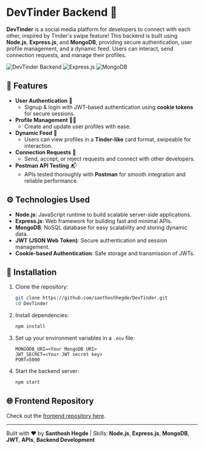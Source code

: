 # DevTinder Backend 🚀

**DevTinder** is a social media platform for developers to connect with each other, inspired by Tinder's swipe feature! This backend is built using **Node.js**, **Express.js**, and **MongoDB**, providing secure authentication, user profile management, and a dynamic feed. Users can interact, send connection requests, and manage their profiles.

![DevTinder Backend](https://img.shields.io/badge/Node.js-latest-green) ![Express.js](https://img.shields.io/badge/Express.js-4.21.2-orange) ![MongoDB](https://img.shields.io/badge/MongoDB-5.x-blue)

## 🚀 Features

- **User Authentication** 🔑
  - Signup & login with JWT-based authentication using **cookie tokens** for secure sessions.
- **Profile Management** 🧑‍💻
  - Create and update user profiles with ease.
- **Dynamic Feed** 📱
  - Users can view profiles in a **Tinder-like** card format, swipeable for interaction.
- **Connection Requests** 🤝
  - Send, accept, or reject requests and connect with other developers.
- **Postman API Testing** 📬
  - APIs tested thoroughly with **Postman** for smooth integration and reliable performance.

## ⚙️ Technologies Used

- **Node.js**: JavaScript runtime to build scalable server-side applications.
- **Express.js**: Web framework for building fast and minimal APIs.
- **MongoDB**: NoSQL database for easy scalability and storing dynamic data.
- **JWT (JSON Web Token)**: Secure authentication and session management.
- **Cookie-based Authentication**: Safe storage and transmission of JWTs.

## 🔧 Installation

1. Clone the repository:
    ```bash
    git clone https://github.com/santhoshhegde/DevTinder.git
    cd DevTinder
    ```

2. Install dependencies:
    ```bash
    npm install
    ```

3. Set up your environment variables in a `.env` file:
    ```
    MONGODB_URI=<Your MongoDB URI>
    JWT_SECRET=<Your JWT secret key>
    PORT=5000
    ```

4. Start the backend server:
    ```bash
    npm start
    ```

## 🌐 Frontend Repository

Check out the [frontend repository here](https://github.com/santhoshhegde/DevTinder-Frontend.git).

---

Built with ❤️ by **Santhosh Hegde** | Skills: **Node.js**, **Express.js**, **MongoDB**, **JWT**, **APIs**, **Backend Development**
